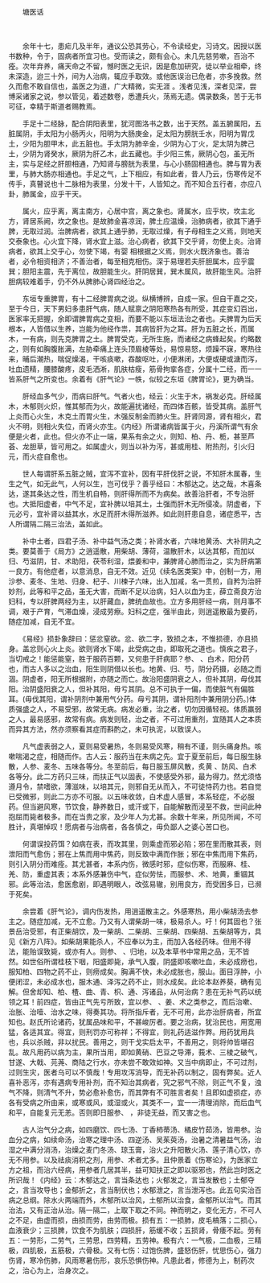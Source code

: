 <!-- { "loadSidebar": true } -->


　　塘医话

　　

　　余年十七，患疟几及半年，通议公恐其劳心，不令读经史，习诗文。因授以医书数种，令于，固病者所宜习也。受而读之，颇有会心。未几先慈劳嗽，百治不痊。次年弃养，痛天命之不留，憾时医之无识，因是愈加研究，徒以举业相牵，终未深造，迨三十外，间为人治病，辄应手取效。或他医误治已危者，亦多挽救。然久而愈不敢自信也，盖医之为道，广大精微，实无涯 。浅者见浅，深者见深，尝博采诸家之说，参以管见，着述数卷，悉遭兵火，荡焉无遗。偶录数条，苦于无书可征，幸精于斯道者赐教焉。

　　手足十二经脉，配合阴阳表里，犹河图洛书之数，出于天然。盖五腑属阳，五脏属阴，手太阳为小肠丙火，阳明为大肠庚金，足太阳为膀胱壬水，阳明为胃戊土，少阳为胆甲木，此五脏也。手太阴为肺辛金，少阴为心丁火，足太阴为脾己土，少阴为肾癸水，厥阴为肝乙木，此五藏也。手少阳三焦，厥阴心包，虽无所主，实与足经之肝胆相通，乃知肾与膀胱为表里，与心小肠固相通也。脾与胃为表里，与肺大肠亦相通也。手足之气，上下相应，有如此者，昔人乃云，伤寒传足不传手，真瞽说也十二脉相为表里，分发十干，人皆知之。而不知合五行者，亦应八卦，肺属金，应乎干天。

　　属火，应乎离，离主南方，心居中宫，离之象也。肾属水，应乎坎，坎主北方，肾居系阙，坎之象也。是故肺金喜凉润，脾土应温燥，治肺病者，欲其下通乎脾，无取过润。治脾病者，欲其上通乎肺，无取过燥，有子母相生之义焉，则地天交泰象也。心火宜下降，肾水宜上滋。治心病者，欲其下交乎肾，勿使上炎。治肾病者，欲其上交乎心，勿使下竭，有婴 相根据之义焉，则水火既济象也。善治者，必令相资相济；不善治者，每至相克相伤。深于易理若夫肝胆属木，应乎震巽；胆阳主震，先于离位，故胆能生火。肝阴居巽，巽木属风，故肝能生风。治肝胆病较难着手，仍不外从脾肺心肾四经治之。

　　东垣专重脾胃，有十二经脾胃病之说。纵横博辨，自成一家。但自干嘉之交，至于今日，天下男妇多患肝气病，随人赋禀之阴阳寒热各有所受，其症变幻百出，医家率无把握，余即谓脾胃病之变相，而要不能以东垣法治之者也。夫脾胃为后天根本，人皆借以生养，岂能为他经作祟，其病皆肝为之耳。肝为五脏之长，而属木，一有病，则先克脾胃之土。脾胃受克，无所生施，而诸经之病蜂起矣。约略数之，则有如胸腹胀满，左胁牵痛上连头顶眉棱等处，易惊易怒，烦躁不寐，寒热往来，晡后潮热，喘促燥渴，干咳痰嗽，吞酸呕吐，小便淋闭，大便或硬或溏而泻，吐血遗精，腰膝酸疼，皮毛洒淅，肌肤枯瘦，筋骨拘挛各症，分属十二经，而一一皆系肝气之所变也。余着有《肝气论》一帙，似较之东垣《脾胃论》，更为确当。

　　肝经血多气少，而病曰肝气。气者火也，经云：火生于木，祸发必克。肝经属木，木郁则火炽，惟其郁而为火，故能遍扰诸经，而四体百骸，皆受其病。盖肝气上炎而心火生，木克土而胃火生，木强反制金而肺火生。肝肾同源，肾有相火，君火不明，则相火失位，而肾火亦生。《内经》所谓诸病皆属于火，丹溪所谓气有余便是火者，此也。但火亦不止一端，果系有余之火，则知、柏、丹、栀，甚至芦荟、龙胆草，皆可用之。如属虚火，则当以补为泻，甚或用桂、附热剂，引火归元，而火症自愈也。

　　世人每谓肝系五脏之贼，宜泻不宜补，因有平肝伐肝之说，不知肝木属春，生生之气，如无此气，人何以生，岂可伐乎？善乎经曰：木郁达之。达之哉，木喜条达，遂其条达之性，而生机自畅，则肝得所而不为病矣。故善治肝者，不专治肝也。大抵阳虚者，中气不足，宜补脾以培其土，土强而肝木无所侵凌。阴虚者，下元必亏，宜补肾以益其水，水足而肝木得所滋养。如此则肝患自息，诸症悉平，古人所谓隔二隔三治法，盖如此。

　　补中土者，四君子汤、补中益气汤之类；补肾水者，六味地黄汤、大补阴丸之类。要莫善于《局方》之逍遥散，用柴胡、薄荷，温散肝木，以达其郁，而加以归、芍滋阴，甘、术助阳，茯苓利湿，煨姜和中，兼脾肾心肺而治之，实为肝病第一良方。有他症者，以意消息，自无不效。近见《续名医类案》中，创制一方，用沙参、麦冬、生地、归身、杞子、川楝子六味，出入加减，名一贯煎，自矜为治肝妙剂，此等和平之品，虽无大害，而断不足以治病，妇人以血为主，薛立斋良方治妇科，专以肝脾两经为主，以肝藏血，脾统血故也。立方多用肝经一病，则月事不调，艰于产育，气滞血燥，浸成劳瘵。妇科之症，强半由此，则逍遥散最为要药，随症加减，自无不宜。

　　《易经》损卦象辞曰：惩忿窒欲。忿、欲二字，致损之本，不惟损德，亦且损身。盖忿则心火上炎。欲则肾水下竭，此受病之由，即取死之道也。慎疾之君子，当切戒之！能惩能窒，胜于服药百颗，又何患于肝病耶？参、 、白术，阳分药也，而古人多以之治血，阳生则阴借以长也。地黄、归、芍，阴分药摄，必随之而涸。阴虚者，阳无所根据附，亦随之而亡。故治阳盛阴衰之人，但补其阴，毋伐其阳。治阴盛阳衰之人，但补其阳，毋亏其阴。总不可执于一偏，而使脏气有偏胜耳。(毋伐其阳，谓补阴剂中兼用气分药。毋亏其阴，谓补阳剂中兼用阴分药。)体质强盛之人，不易受邪，故常无病。病发必重，治之者，切勿因循轻视。体质羸弱之人，最易感邪，故常有病。病发则轻，治之者，不可过用重剂，宜随其人之本质而异其方法，然亦须察看其症而斟酌之，未可执泥，以致误人。

　　凡气虚表弱之人，夏则易受暑热，冬则易受风寒，稍有不谨，则头痛身热。咳嗽喘渴之症，相随而作。古人云：服药当在未病之先。宜于夏至前后，每日服生脉散，人参、麦冬、五味各等分。冬至前后，每日服玉屏风散，炙黄 、防风、白术各等分。此二方药只三味，而扶正气以固表，不使感受外邪，最为得力。然尤须恪遵月令，禁嗜欲，薄滋味，以培其元，则邪自无从而入，不可徒恃药力也。若自觉已受微邪，则此二方亦不可服。以五味收敛，白术虚人感冒，本系轻症，不必服药。但当避风寒，节饮食，静养数日，或汗或下，自能解散而浸至不救，世间此种抱屈而毙者极多。而在当贵之家，及少年人为尤甚。余数十年来，所见所闻，不可胜计，真堪悼叹！愿病者与治病者，各各慎之，毋负鄙人之婆心苦口也。

　　何谓误投药饵？如病在表，而攻其里，则乘虚而邪必陷；邪在里而散其表，则泄阳而气愈伤；邪在上焦而用中焦药，则反致中满而作胀；邪在中焦而用下焦药，则引入阴分而难痊。其尤甚者，本系内伤，微感时邪，症似伤寒，而服麻、桂、羌、防，重虚其表；本系外感兼伤中气，症似劳怯，而服参、术、地黄，重锢其邪。此等治法，愈医愈剧，即遇明眼人，改弦易辙，别用良方，而受困多日，已濒于死矣。

　　余尝着《肝气论》，调内伤发热，用逍遥散主之。外感寒热，用小柴胡汤去参主之。随症加减，无不立愈。乃又有人谓柴胡一味，极易杀人。吁！何其固也？张景岳治受邪，有正柴胡饮，及一柴胡、二柴胡、三柴胡、四柴胡、五柴胡等方，具见《新方八阵》。如柴胡果能杀人，不应奉以为主，而加入各经药味。但用不得法，能贻误致毙，或亦有人。则参、 、归地，以及本草书中常用之品，无不皆然。如世俗所谓桂枝下咽，阳盛即毙，承气入腹，阴盛即咳嗽吐血，未必成痨也，服知柏、四物之药不止，则痨成矣。胸满不快，未必成胀也，服山。面目浮肿，小便闭涩，未必成水也，服木通、泽泻之药不止，则水成矣。此论本赵养葵，确有见解。但舍却知、柏、楂、曲、青、枳、通、泻诸品，从何治病？患在无补气药以统领之耳！前四症，皆由正气先亏所致，宜以参、 、姜、术之类参之，而后治嗽、治胀、治噎、治水之味，得奏其功。将所指斥者，无不可用，此亦治肝病者，所宜知也。赵氏所论诸药，犹属品味和平，不甚峻厉者。要之治病，犹治民也，用宽用猛，各适其宜。得宜，则刑罚亦可称祥；不得宜，则礼药适滋作弊。用药犹用兵也，兵以杀贼，非以扰民。善用之，则干戈实启太平，不善用之，则将帅皆堪召乱。故凡用药以病为主，果所当用，即如黄硝、巴豆之导滞，莪术、三棱之破气，甘遂、大戟、芫荛、商陆之行水，亦未尝不敢效如神。又当中病即止，不可过剂，过则生灾，医者乌可以不慎哉！专用攻泻消导，而无补药以制之，固有弊矣。近人喜补恶泻，亦有遇病专用补剂，而不知治其病者，究之邪气不除，则正气不复，浊气不降，则清气不升，势必愈补愈伤，而其弊有不可胜言者矣！且即如虚损症，亦各有受病之所由来，或寒或风，或湿或火，其类不一，宜一一清理消除，而后血气和平，自能复元无恙。否则即日服参、 ，非徒无益，而又害之也。

　　古人治气分之病，如四磨饮、四七汤、丁香柿蒂汤、橘皮竹茹汤，皆用参。治血分之病，如续命汤，治寒之理中汤、四逆汤、吴茱萸汤，治暑之清暑益气汤，治湿之中满分消汤，治燥之麦门冬汤、琼玉膏，治火之升阳散火汤、莲子清心饮，亦无不用参。以及祛痰消积之剂，用参、术者尤多。且仲景着《伤寒论》，为医家立方之祖，而治六经病，用参者几居其半，益可知扶正之即以驱邪也，然此岂时医之所识哉！《内经》云：木郁达之，言当条达也；火郁发之，言当发散也；土郁夺之，言当攻导也；金郁折之，言当制伏也；水郁泄之，言当泄泻也。此五句实治百病之总纲。除水火两端而外，木郁所以治风，土郁所以治食，金郁所以治气。而其治法，又有正治从治。隔一隔二，上取下取之不同。神而明之，变化无方，不可人之不足，由虚而损，由损而劳，由劳而极。损有五：一损肺，皮毛槁落；二损心，血液衰少；三损脾，饮食不为肌肤；四损肝，筋缓不收；五损肾，骨痿不起。劳有五：一劳形，二劳气，三劳思，四劳精，五劳神。极有六：一气极，二血极，三精极，四肌极，五筋极，六骨极。又有七伤：过饱伤脾，盛怒伤肝，忧思伤心，强力伤肾，寒冷伤肺，风雨寒暑伤形，哀乐恐惧伤神。凡患此者，修德为上，制药次之，治心为上，治身次之。

